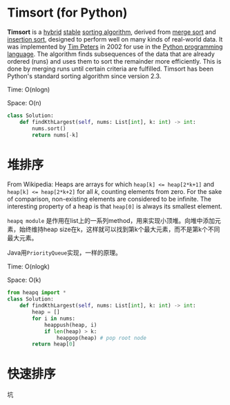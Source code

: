# Timsort (for Python)

**Timsort** is a [hybrid](https://en.wikipedia.org/wiki/Hybrid_algorithm) [stable](https://en.wikipedia.org/wiki/Category:Stable_sorts) [sorting algorithm](https://en.wikipedia.org/wiki/Sorting_algorithm), derived from [merge sort](https://en.wikipedia.org/wiki/Merge_sort) and [insertion sort](https://en.wikipedia.org/wiki/Insertion_sort), designed to perform well on many kinds of real-world data. It was implemented by [Tim Peters](https://en.wikipedia.org/wiki/Tim_Peters_(software_engineer)) in 2002 for use in the [Python programming language](https://en.wikipedia.org/wiki/Python_(programming_language)). The algorithm finds subsequences of the data that are already ordered (runs) and uses them to sort the remainder more efficiently. This is done by merging runs until certain criteria are fulfilled. Timsort has been Python's standard sorting algorithm since version 2.3.

Time: O(nlogn)

Space: O(n)

```python
class Solution:
    def findKthLargest(self, nums: List[int], k: int) -> int:
        nums.sort()
        return nums[-k]
```



# 堆排序

From Wikipedia: Heaps are arrays for which `heap[k] <= heap[2*k+1]` and `heap[k] <= heap[2*k+2]` for all *k*, counting elements from zero. For the sake of comparison, non-existing elements are considered to be infinite. The interesting property of a heap is that `heap[0]` is always its smallest element.

`heapq module` 是作用在list上的一系列method，用来实现小顶堆。向堆中添加元素，始终维持heap size在k，这样就可以找到第k个最大元素，而不是第k个不同最大元素。

Java用`PriorityQueue`实现，一样的原理。

Time: O(nlogk)

Space: O(k)

```python
from heapq import *
class Solution:
    def findKthLargest(self, nums: List[int], k: int) -> int:
        heap = []
        for i in nums:
            heappush(heap, i)
            if len(heap) > k:
                heappop(heap) # pop root node
        return heap[0]
```



# 快速排序

坑